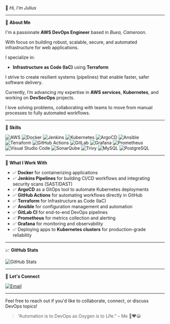 👋 *Hi, I'm Julius*

---

🚀 **About Me**

I'm a passionate **AWS DevOps Engineer** based in *Buea, Cameroon*.

With focus on building robust, scalable, secure, and automated infrastructure for web applications.

I specialize in:
- **Infrastructure as Code (IaC)** using **Terraform**

I strive to create resilient systems (pipelines) that enable faster, safer software delivery.

Currently, I’m advancing my expertise in **AWS services**, **Kubernetes**, and working on **DevSecOps** projects.

I love solving problems, collaborating with teams to move from manual processes to fully automated workflows.

---

🧰 **Skills**

![AWS](https://img.shields.io/badge/-AWS-232F3E?style=flat&logo=amazon-aws&logoColor=white)
![Docker](https://img.shields.io/badge/-Docker-2496ED?style=flat&logo=docker&logoColor=white)
![Jenkins](https://img.shields.io/badge/-Jenkins-D24939?style=flat&logo=jenkins&logoColor=white)
![Kubernetes](https://img.shields.io/badge/-Kubernetes-326CE5?style=flat&logo=kubernetes&logoColor=white)
![ArgoCD](https://img.shields.io/badge/-ArgoCD-EF7B4D?style=flat&logo=argo&logoColor=white)
![Ansible](https://img.shields.io/badge/-Ansible-EE0000?style=flat&logo=ansible&logoColor=white)
![Terraform](https://img.shields.io/badge/-Terraform-623CE4?style=flat&logo=terraform&logoColor=white)
![GitHub Actions](https://img.shields.io/badge/-GitHub%20Actions-2088FF?style=flat&logo=githubactions&logoColor=white)
![GitLab](https://img.shields.io/badge/-GitLab-FC6D26?style=flat&logo=gitlab&logoColor=white)
![Grafana](https://img.shields.io/badge/-Grafana-F46800?style=flat&logo=grafana&logoColor=white)
![Prometheus](https://img.shields.io/badge/-Prometheus-E6522C?logo=prometheus&logoColor=white&style=flat)
![Visual Studio Code](https://img.shields.io/badge/-VS%20Code-007ACC?style=flat&logo=visual-studio-code&logoColor=white)
![SonarQube](https://img.shields.io/badge/-SonarQube-4E9BCD?style=flat&logo=sonarqube&logoColor=white)
![Trivy](https://img.shields.io/badge/-Trivy-0F172A?style=flat&logo=aqua&logoColor=white)
![MySQL](https://img.shields.io/badge/-MySQL-4479A1?style=flat&logo=mysql&logoColor=white)
![PostgreSQL](https://img.shields.io/badge/-PostgreSQL-336791?style=flat&logo=postgresql&logoColor=white)

---

🔧 **What I Work With**

- ✅ **Docker** for containerizing applications  
- ✅ **Jenkins Pipelines** for building CI/CD workflows and integrating security scans (SAST/DAST)  
- ✅ **ArgoCD** as a GitOps tool to automate Kubernetes deployments  
- ✅ **GitHub Actions** for automating workflows directly in GitHub  
- ✅ **Terraform** for Infrastructure as Code (IaC)  
- ✅ **Ansible** for configuration management and automation  
- ✅ **GitLab CI** for end-to-end DevOps pipelines  
- ✅ **Prometheus** for metrics collection and alerting  
- ✅ **Grafana** for monitoring and observability  
- ✅ Deploying apps to **Kubernetes clusters** for production-grade reliability

---

📈 **GitHub Stats**

![GitHub Stats](https://github-readme-stats.vercel.app/api?username=wisdom2608&show_icons=true&theme=radical)

---

💬 **Let's Connect**

[![Email](https://img.shields.io/badge/Email-D14836?style=flat&logo=gmail&logoColor=white)](mailto:mueatech087@gmail.com)

---
Feel free to reach out if you'd like to collaborate, connect, or discuss DevOps topics!

> “Automation is to DevOps as Oxygen is to Life.” – Me 🌹❤️😀
